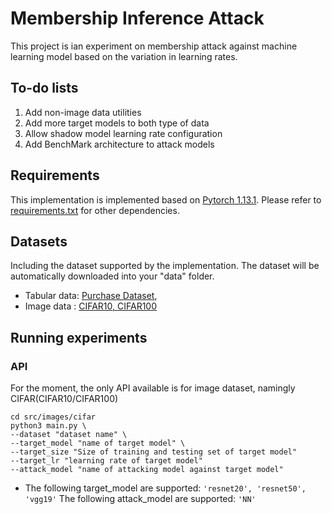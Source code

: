 # Membership Inference Attack

This project is ian experiment on membership attack against machine learning model based on the variation in learning rates.

## To-do lists
1. Add non-image data utilities
2. Add more target models to both type of data
3. Allow shadow model learning rate configuration
4. Add BenchMark architecture to attack models

## Requirements

This implementation is implemented based on [Pytorch 1.13.1](https://pytorch.org/). Please refer to [requirements.txt](requirements.txt) for other dependencies.

## Datasets

Including the dataset supported by the implementation. The dataset will be automatically downloaded into your "data" folder.

- Tabular data: [Purchase Dataset](https://www.kaggle.com/datasets/raosuny/e-commerce-purchase-dataset), 
- Image data : [CIFAR10, CIFAR100](https://www.kaggle.com/datasets/fedesoriano/cifar100)

## Running experiments
### API
For the moment, the only API available is for image dataset, namingly CIFAR(CIFAR10/CIFAR100)
```
cd src/images/cifar
python3 main.py \ 
--dataset "dataset name" \
--target_model "name of target model" \
--target_size "Size of training and testing set of target model"
--target_lr "learning rate of target model"
--attack_model "name of attacking model against target model"
```

- The following target_model are supported: 
  `'resnet20', 'resnet50', 'vgg19'`
The following attack_model are supported: `'NN'`